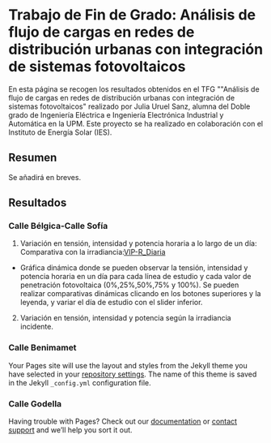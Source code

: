 # Trabajo de Fin de Grado: Análisis de flujo de cargas en redes de distribución urbanas con integración de sistemas fotovoltaicos
En esta página se recogen los resultados obtenidos en el TFG ""Análisis de flujo de cargas en redes de distribución urbanas con integración de sistemas fotovoltaicos" realizado por Julia Uruel Sanz, alumna del Doble grado de Ingeniería Eléctrica e Ingeniería Electrónica Industrial y Automática en la UPM. Este proyecto se ha realizado en colaboración con el Instituto de Energía Solar (IES).
## Resumen
Se añadirá en breves. 
## Resultados
### Calle Bélgica-Calle Sofía
1. Variación en tensión, intensidad y potencia horaria a lo largo de un día: Comparativa con la irradiancia:[VIP-R_Diaria](https://juliauru.github.io/Resultados_Belgica/Curva_diaria_1.html)
- Gráfica dinámica donde se pueden observar la tensión, intensidad y potencia horaria en un día para cada línea de estudio y cada valor de penetración fotovoltaica (0%,25%,50%,75% y 100%). Se pueden realizar comparativas dinámicas clicando en los botones superiores y la leyenda, y variar el día de estudio con el slider inferior. 
2. Variación en tensión, intensidad y potencia según la irradiancia incidente. 




### Calle Benimamet

Your Pages site will use the layout and styles from the Jekyll theme you have selected in your [repository settings](https://github.com/Juliauru/Juliauru.github.io/settings). The name of this theme is saved in the Jekyll `_config.yml` configuration file.

### Calle Godella

Having trouble with Pages? Check out our [documentation](https://help.github.com/categories/github-pages-basics/) or [contact support](https://github.com/contact) and we’ll help you sort it out.

